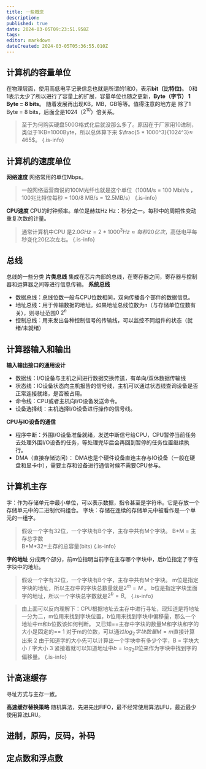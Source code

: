 ```yaml
---
title: 一些概念
description: 
published: true
date: 2024-03-05T09:23:51.958Z
tags: 
editor: markdown
dateCreated: 2024-03-05T05:36:55.010Z
---
```


## 计算机的容量单位
在物理层面，使用高低电平记录信息也就是所谓的1和0，表示**bit（比特位)**。
0和1表示太少了所以进行了容量上的扩展，容量单位也随之更新，**Byte（字节）  1 Byte = 8 bits**。
随着发展再出现KB，MB，GB等等。值得注意的地方是 除了1 Byte = 8 bits，后面全是1024（$2^{10}$）倍关系。

>至于为何购买硬盘500G格式化后就没那么多了。原因在于厂家用10进制，类似于1KB=1000Byte，所以总体算下来 $\frac{5 * 1000^3}{1024^3}≈ 465$。
{.is-info}


## 计算机的速度单位
**网络速度**
网络常用的单位Mbps。

>一般网络运营商说的100M光纤也就是这个单位（100M/s = 100 Mbit/s ，100兆比特位每秒 = 100/8 MB/s = 12.5MB/s）
{.is-info}

**CPU速度**
CPU的时钟频率。单位是赫兹Hz
Hz：秒分之一。每秒中的周期性变动重复次数的计量。

>通常计算机中CPU 是$2.0GHz = 2 * 1000^3Hz≈ 每秒20亿次$，高低电平每秒变化20亿次左右。
{.is-info}

## 总线
总线的一些分类
**片类总线**
集成在芯片内部的总线，在寄存器之间，寄存器与控制器和运算器之间等进行信息传输。
**系统总线**
* 数据总线：总线位数一般与CPU位数相同，双向传播各个部件的数据信息。
* 地址总线：用于传输数据的地址。如果地址总线位数为n（与存储单位位数有关），则寻址范围$0~2^n$
* 控制总线：用来发出各种控制信号的传输线，可以监控不同组件的状态（就绪/未就绪）

## 计算器输入和输出
**输入输出接口的通用设计**
* 数据线：I/O设备与主机之间进行数据交换传送，有单向/双休数据传输线
* 状态线：IO设备状态向主机报告的信号线，主机可以通过状态线查询设备是否正常连接就绪，是否被占用。
* 命令线：CPU或者主机向I/O设备发送命令。
* 设备选择线：主机选择I/O设备进行操作的信号线。

**CPU与IO设备的通信**
* 程序中断：外围I/O设备准备就绪，发送中断信号给CPU，CPU暂停当前任务去处理外围I/O设备的任务，等处理完毕后会再回到暂停的任务位置继续执行。
* DMA（直接存储访问）： DMA也是个硬件设备直连主存与IO设备（一般在硬盘和显卡中），需要主存和设备进行通信时候不需要CPU参与。
## 计算机主存
字：作为存储单元中最小单位，可以表示数据，指令甚至是字符串。它是存放一个存储单元中的二进制代码组合。
字块：存储在连续的存储单元中被看作是一个单元的一组字。
>假设一个字有32位，一个字块有B个字，主存中共有M个字块。
>B\*M = 主存总字数  
>B\*M\*32=主存的总容量(bits)
{.is-info}

**字的地址**
分成两个部分，前m位指明当前字在主存哪个字块中，后b位指定了字在字块中的地址。

>假设一个字有32位，一个字块有B个字，主存中共有M个字块。
>m位是指定字块的地址，所以主存中的字块总数量就是$2^m=M$ 。
>b位是指定字块里面字的地址，所以一个字块总字数就是$2^b=B$。
{.is-info}

>由上面可以反向理解下：CPU根据地址去主存中进行寻址，现知道是将地址一分为二，m位用来找到字块位置，b位用来找到字块中偏移量，那么一个地址中m和b位数该如何判断。
>又已知==主存中字块的数量M和字块和字的大小是固定的==
>1 对于m的位数，可以通过$log_2{字块数量M}=m$直接计算出来
>2 由于知道字的大小先可以计算出一个字块中有多少个字，B = 字块大小 /  字大小
>3 紧接着就可以知道地址中$b=log_2{B}$位来作为字块中找到字的偏移量。
{.is-info}

## 计高速缓存
寻址方式与主存一致。

**高速缓存替换策略**
随机算法，先进先出FIFO，最不经常使用算法LFU，最近最少使用算法LRU。

## 进制，原码，反码，补码

## 定点数和浮点数
